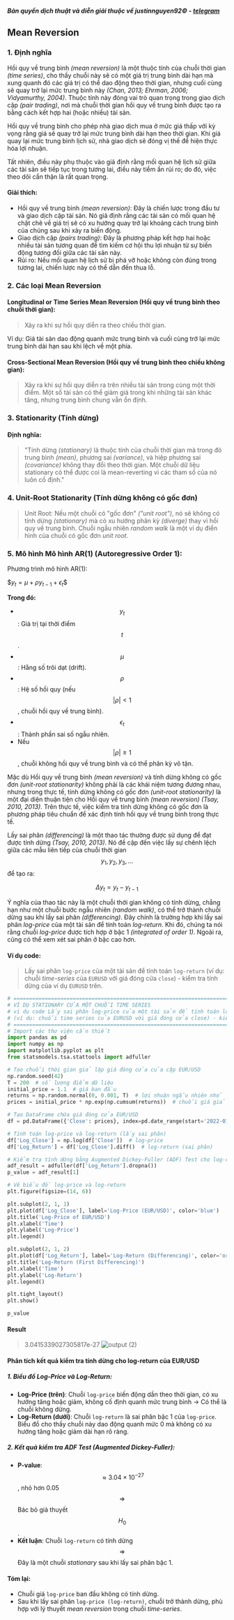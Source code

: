 ***Bản quyền dịch thuật và diễn giải thuộc về justinnguyen92&copy; - [telegram](https://t.me/justinnguyen92)***

## Mean Reversion
### 1. Định nghĩa
Hồi quy về trung bình *(mean reversion)* là một thuộc tính của chuỗi thời gian *(time series)*, cho thấy chuỗi này sẽ có một giá trị trung bình dài hạn mà xung quanh đó các giá trị có thể dao động theo thời gian, nhưng cuối cùng sẽ quay trở lại mức trung bình này *(Chan, 2013; Ehrman, 2006; Vidyamurthy, 2004)*. Thuộc tính này đóng vai trò quan trọng trong giao dịch cặp *(pair trading)*, nơi mà chuỗi thời gian hồi quy về trung bình được tạo ra bằng cách kết hợp hai (hoặc nhiều) tài sản.

Hồi quy về trung bình cho phép nhà giao dịch mua ở mức giá thấp với kỳ vọng rằng giá sẽ quay trở lại mức trung bình dài hạn theo thời gian. Khi giá quay lại mức trung bình lịch sử, nhà giao dịch sẽ đóng vị thế để hiện thực hóa lợi nhuận.

Tất nhiên, điều này phụ thuộc vào giả định rằng mối quan hệ lịch sử giữa các tài sản sẽ tiếp tục trong tương lai, điều này tiềm ẩn rủi ro; do đó, việc theo dõi cẩn thận là rất quan trọng.

#### Giải thích:
- Hồi quy về trung bình *(mean reversion)*: Đây là chiến lược trong đầu tư và giao dịch cặp tài sản. Nó giả định rằng các tài sản có mối quan hệ chặt chẽ về giá trị sẽ có xu hướng quay trở lại khoảng cách trung bình của chúng sau khi xảy ra biến động.
- Giao dịch cặp *(pairs trading)*: Đây là phương pháp kết hợp hai hoặc nhiều tài sản tương quan để tìm kiếm cơ hội thu lợi nhuận từ sự biến động tương đối giữa các tài sản này.
- Rủi ro: Nếu mối quan hệ lịch sử bị phá vỡ hoặc không còn đúng trong tương lai, chiến lược này có thể dẫn đến thua lỗ.

### 2. Các loại Mean Reversion
#### Longitudinal or Time Series Mean Reversion (Hồi quy về trung bình theo chuỗi thời gian):
>Xảy ra khi sự hồi quy diễn ra theo chiều thời gian.

Ví dụ: Giá tài sản dao động quanh mức trung bình và cuối cùng trở lại mức trung bình dài hạn sau khi lệch về một phía.
#### Cross-Sectional Mean Reversion (Hồi quy về trung bình theo chiều không gian):
>Xảy ra khi sự hồi quy diễn ra trên nhiều tài sản trong cùng một thời điểm. Một số tài sản có thể giảm giá trong khi những tài sản khác tăng, nhưng trung bình chung vẫn ổn định.

### 3. Stationarity (Tính dừng)
#### Định nghĩa:
>"Tính dừng *(stationary)* là thuộc tính của chuỗi thời gian mà trong đó trung bình *(mean)*, phương sai *(variance)*, và hiệp phương sai *(covariance)* không thay đổi theo thời gian.
Một chuỗi dữ liệu stationary có thể được coi là mean-reverting vì các tham số của nó luôn cố định."

### 4. Unit-Root Stationarity (Tính dừng không có gốc đơn)
>Unit Root: Nếu một chuỗi có "gốc đơn" *("unit root")*, nó sẽ không có tính dừng *(stationary)* mà có xu hướng phân kỳ *(diverge)* thay vì hồi quy về trung bình. Chuỗi ngẫu nhiên *random walk* là một ví dụ điển hình của chuỗi có gốc đơn *unit root*.

### 5. Mô hình Mô hình AR(1) (Autoregressive Order 1):
Phương trình mô hình AR(1):

$$y_t = \mu + \rho y_{t-1} + \epsilon_t\$$

**Trong đó:**
- $$y_t$$: Giá trị tại thời điểm $$t$$.
- $$\mu$$: Hằng số trôi dạt (drift).
- $$\rho$$: Hệ số hồi quy (nếu $$|\rho| < 1$$, chuỗi hồi quy về trung bình).
- $$\epsilon_t$$: Thành phần sai số ngẫu nhiên.
- Nếu $$|\rho| \geq 1$$, chuỗi không hồi quy về trung bình và có thể phân kỳ vô tận.

Mặc dù Hồi quy về trung bình *(mean reversion)* và tính dừng không có gốc đơn *(unit-root stationarity)* không phải là các khái niệm tương đương nhau, nhưng trong thực tế, tính dừng không có gốc đơn *(unit-root stationarity)* là một đại diện thuận tiện cho Hồi quy về trung bình *(mean reversion)* *(Tsay, 2010, 2013)*. Trên thực tế, việc kiểm tra tính dừng không có gốc đơn là phương pháp tiêu chuẩn để xác định tính hồi quy về trung bình trong thực tế.

Lấy sai phân *(differencing)* là một thao tác thường được sử dụng để đạt được tính dừng *(Tsay, 2010, 2013)*. Nó đề cập đến việc lấy sự chênh lệch giữa các mẫu liên tiếp của chuỗi thời gian $$y_1, y_2, y_3, \ldots$$ để tạo ra:

$$\Delta y_t = y_t - y_{t-1}$$

Ý nghĩa của thao tác này là một chuỗi thời gian không có tính dừng, chẳng hạn như một chuỗi bước ngẫu nhiên *(random walk)*, có thể trở thành chuỗi dừng sau khi lấy sai phân *(differencing)*.
Đây chính là trường hợp khi lấy sai phân *log-price* của một tài sản để tính toán *log-return*. Khi đó, chúng ta nói rằng chuỗi *log-price* được tích hợp ở bậc 1 *(integrated of order 1)*. Ngoài ra, cũng có thể xem xét sai phân ở bậc cao hơn.

#### Ví dụ code: 
>Lấy sai phân `log-price` của một tài sản để tính toán `log-return` (ví dụ: chuỗi *time-series* của `EURUSD` với giá đóng cửa `close`) - kiểm tra tính dừng của ví dụ `EURUSD` trên.
```python
# ========================================================================================================
# VÍ DỤ STATIONARY CỦA MỘT CHUỖI TIME SERIES
# ví dụ code Lấy sai phân log-price của một tài sản để tính toán log-return (log lợi nhuận) 
# (ví dụ: chuỗi time series của EURUSD với giá đóng cửa close) - kiểm tra tính dừng của ví dụ EURUSD
# ========================================================================================================
# Import các thư viện cần thiết
import pandas as pd
import numpy as np
import matplotlib.pyplot as plt
from statsmodels.tsa.stattools import adfuller

# Tạo chuỗi thời gian giả lập giá đóng cửa của cặp EUR/USD
np.random.seed(42)
T = 200  # số lượng điểm dữ liệu
initial_price = 1.1  # giá ban đầu
returns = np.random.normal(0, 0.001, T)  # lợi nhuận ngẫu nhiên nhỏ
prices = initial_price * np.exp(np.cumsum(returns))  # chuỗi giá giả lập

# Tạo DataFrame chứa giá đóng cửa EUR/USD
df = pd.DataFrame({'Close': prices}, index=pd.date_range(start='2022-01-01', periods=T))

# Tính toán log-price và log-return (lấy sai phân)
df['Log_Close'] = np.log(df['Close'])  # log-price
df['Log_Return'] = df['Log_Close'].diff()  # log-return (sai phân)

# Kiểm tra tính dừng bằng Augmented Dickey-Fuller (ADF) Test cho log-return
adf_result = adfuller(df['Log_Return'].dropna())
p_value = adf_result[1]

# Vẽ biểu đồ log-price và log-return
plt.figure(figsize=(14, 6))

plt.subplot(2, 1, 1)
plt.plot(df['Log_Close'], label='Log-Price (EUR/USD)', color='blue')
plt.title('Log-Price of EUR/USD')
plt.xlabel('Time')
plt.ylabel('Log-Price')
plt.legend()

plt.subplot(2, 1, 2)
plt.plot(df['Log_Return'], label='Log-Return (Differencing)', color='orange')
plt.title('Log-Return (First Differencing)')
plt.xlabel('Time')
plt.ylabel('Log-Return')
plt.legend()

plt.tight_layout()
plt.show()

p_value
```
#### Result
>3.0415339027305817e-27
![output (2)](https://github.com/user-attachments/assets/017517f9-f1fb-43bd-84e1-8cce27ae277f)
#### Phân tích kết quả kiểm tra tính dừng cho log-return của EUR/USD
##### 1. Biểu đồ Log-Price và Log-Return:
- **Log-Price (trên)**: Chuỗi `log-price` biến động dần theo thời gian, có xu hướng tăng hoặc giảm, không cố định quanh mức trung bình → Có thể là chuỗi không dừng.
- **Log-Return (dưới)**: Chuỗi `log-return` là sai phân bậc 1 của `log-price`. Biểu đồ cho thấy chuỗi này dao động quanh mức 0 mà không có xu hướng tăng hoặc giảm dài hạn rõ ràng.
##### 2. Kết quả kiểm tra ADF Test (Augmented Dickey-Fuller):
- **P-value**: $$\approx 3.04 \times 10^{-27}$$, nhỏ hơn 0.05 $$\Rightarrow$$ Bác bỏ giả thuyết $$H_0$$.
- **Kết luận**: Chuỗi `log-return` có tính dừng $$\Rightarrow$$ Đây là một chuỗi *stationary* sau khi lấy sai phân bậc 1.
#### Tóm lại:
- Chuỗi giá `log-price` ban đầu không có tính dừng.
- Sau khi lấy sai phân `log-price (log-return)`, chuỗi trở thành dừng, phù hợp với lý thuyết *mean reversion* trong chuỗi *time-series*.
